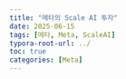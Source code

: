 ```yaml
---
title: "메타의 Scale AI 투자"
date: 2025-06-15
tags: [메타, Meta, ScaleAI]
typora-root-url: ../
toc: true
categories: [Meta]
---
```


